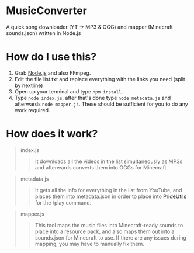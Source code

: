 # MusicConverter
A quick song downloader (YT -> MP3 &amp; OGG) and mapper (Minecraft sounds.json) written in Node.js

# How do I use this?
1. Grab [Node.js](https://nodejs.org) and also FFmpeg.
2. Edit the file list.txt and replace everything with the links you need (split by nextline)
3. Open up your terminal and type `npm install`.
4. Type `node index.js`, after that's done type `node metadata.js` and afterwards `node mapper.js`. These should be sufficient for you to do any work required. 

# How does it work?
> index.js
>> It downloads all the videos in the list simultaneously as MP3s and afterwards converts them into OGGs for Minecraft.

> metadata.js
>> It gets all the info for everything in the list from YouTube, and places them into metadata.json in order to place into [PrideUtils](https://github.com/BluSpring/PrideUtils) for the /play command.

> mapper.js
>> This tool maps the music files into Minecraft-ready sounds to place into a resource pack, and also maps them out into a sounds.json for Minecraft to use. If there are any issues during mapping, you may have to manually fix them.
